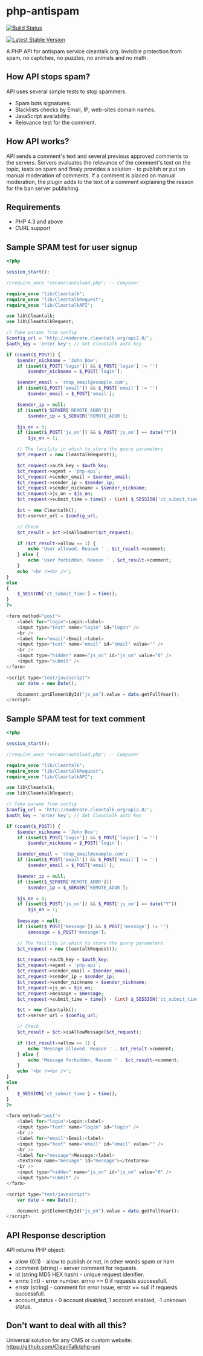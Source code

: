 php-antispam
============
[![Build Status](https://travis-ci.org/CleanTalk/php-antispam.svg)](https://travis-ci.org/CleanTalk/php-antispam)

[![Latest Stable Version](https://poser.pugx.org/cleantalk/php-antispam/v/stable.svg)](https://packagist.org/packages/cleantalk/php-antispam)

A PHP API for antispam service cleantalk.org. Invisible protection from spam, no captches, no puzzles, no animals and no math.

## How API stops spam?
API uses several simple tests to stop spammers.
  * Spam bots signatures.
  * Blacklists checks by Email, IP, web-sites domain names.
  * JavaScript availability.
  * Relevance test for the comment.

## How API works?
API sends a comment's text and several previous approved comments to the servers. Servers evaluates the relevance of the comment's text on the topic, tests on spam and finaly provides a solution - to publish or put on manual moderation of comments. If a comment is placed on manual moderation, the plugin adds to the text of a comment explaining the reason for the ban server publishing.

## Requirements

   * PHP 4.3 and above 
   * CURL support 


## Sample SPAM test for user signup

```php
<?php

session_start();

//require_once "vendor/autoload.php"; -- Composer

require_once "lib/Cleantalk";
require_once "lib/CleantalkRequest";
require_once "lib/CleantalkAPI";

use lib\Cleantalk;
use lib\CleantalkRequest;

// Take params from config
$config_url = 'http://moderate.cleantalk.org/api2.0/';
$auth_key = 'enter key'; // Set Cleantalk auth key

if (count($_POST)) {
    $sender_nickname = 'John Dow';
    if (isset($_POST['login']) && $_POST['login'] != '')
        $sender_nickname = $_POST['login'];

    $sender_email = 'stop_email@example.com';
    if (isset($_POST['email']) && $_POST['email'] != '')
        $sender_email = $_POST['email'];

    $sender_ip = null;
    if (isset($_SERVER['REMOTE_ADDR']))
        $sender_ip = $_SERVER['REMOTE_ADDR'];

    $js_on = 0; 
    if (isset($_POST['js_on']) && $_POST['js_on'] == date("Y"))
        $js_on = 1; 

    // The facility in which to store the query parameters
    $ct_request = new CleantalkRequest();

    $ct_request->auth_key = $auth_key;
    $ct_request->agent = 'php-api';
    $ct_request->sender_email = $sender_email; 
    $ct_request->sender_ip = $sender_ip; 
    $ct_request->sender_nickname = $sender_nickname; 
    $ct_request->js_on = $js_on;
    $ct_request->submit_time = time() - (int) $_SESSION['ct_submit_time'];

    $ct = new Cleantalk();
    $ct->server_url = $config_url; 

    // Check
    $ct_result = $ct->isAllowUser($ct_request);

    if ($ct_result->allow == 1) {
        echo 'User allowed. Reason ' . $ct_result->comment;
    } else {
        echo 'User forbidden. Reason ' . $ct_result->comment;
    }
    echo '<br /><br />';
}
else
{
    $_SESSION['ct_submit_time'] = time();
}
?>

<form method="post">
    <label for="login">Login:<label>
    <input type="text" name="login" id="login" />
    <br />
    <label for="email">Email:<label>
    <input type="text" name="email" id="email" value="" />
    <br />
    <input type="hidden" name="js_on" id="js_on" value="0" />
    <input type="submit" />
</form>

<script type="text/javascript">
    var date = new Date();

    document.getElementById("js_on").value = date.getFullYear(); 
</script>
```

## Sample SPAM test for text comment

```php
<?php

session_start();

//require_once "vendor/autoload.php"; -- Composer

require_once "lib/Cleantalk";
require_once "lib/CleantalkRequest";
require_once "lib/CleantalkAPI";

use lib\Cleantalk;
use lib\CleantalkRequest;

// Take params from config
$config_url = 'http://moderate.cleantalk.org/api2.0/';
$auth_key = 'enter key'; // Set Cleantalk auth key

if (count($_POST)) {
    $sender_nickname = 'John Dow';
    if (isset($_POST['login']) && $_POST['login'] != '')
        $sender_nickname = $_POST['login'];

    $sender_email = 'stop_email@example.com';
    if (isset($_POST['email']) && $_POST['email'] != '')
        $sender_email = $_POST['email'];

    $sender_ip = null;
    if (isset($_SERVER['REMOTE_ADDR']))
        $sender_ip = $_SERVER['REMOTE_ADDR'];

    $js_on = 0; 
    if (isset($_POST['js_on']) && $_POST['js_on'] == date("Y"))
        $js_on = 1; 
    
    $message = null; 
    if (isset($_POST['message']) && $_POST['message'] != '')
        $message = $_POST['message']; 

    // The facility in which to store the query parameters
    $ct_request = new CleantalkRequest();

    $ct_request->auth_key = $auth_key;
    $ct_request->agent = 'php-api';
    $ct_request->sender_email = $sender_email; 
    $ct_request->sender_ip = $sender_ip; 
    $ct_request->sender_nickname = $sender_nickname; 
    $ct_request->js_on = $js_on;
    $ct_request->message = $message;
    $ct_request->submit_time = time() - (int) $_SESSION['ct_submit_time'];

    $ct = new Cleantalk();
    $ct->server_url = $config_url; 

    // Check
    $ct_result = $ct->isAllowMessage($ct_request);

    if ($ct_result->allow == 1) {
        echo 'Message allowed. Reason ' . $ct_result->comment;
    } else {
        echo 'Message forbidden. Reason ' . $ct_result->comment;
    }
    echo '<br /><br />';
}
else
{
    $_SESSION['ct_submit_time'] = time();
}
?>

<form method="post">
    <label for="login">Login:<label>
    <input type="text" name="login" id="login" />
    <br />
    <label for="email">Email:<label>
    <input type="text" name="email" id="email" value="" />
    <br />
    <label for="message">Message:<label>
    <textarea name="message" id="message"></textarea>
    <br />
    <input type="hidden" name="js_on" id="js_on" value="0" />
    <input type="submit" />
</form>

<script type="text/javascript">
    var date = new Date();

    document.getElementById("js_on").value = date.getFullYear(); 
</script>
```


## API Response description
API returns PHP object:
  * allow (0|1) - allow to publish or not, in other words spam or ham
  * comment (string) - server comment for requests.
  * id (string MD5 HEX hash) - unique request idenifier.
  * errno (int) - error number. errno == 0 if requests successfull.
  * errstr (string) - comment for error issue, errstr == null if requests successfull.
  * account_status - 0 account disabled, 1 account enabled, -1 unknown status.
  
## Don't want to deal with all this?
Universal solution for any CMS or custom website: https://github.com/CleanTalk/php-uni  
